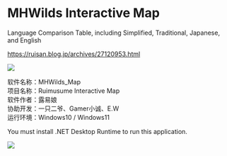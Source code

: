 # MHWilds Interactive Map
Language Comparison Table, including Simplified, Traditional, Japanese, and English

https://ruisan.blog.jp/archives/27120953.html

<img src="https://livedoor.blogimg.jp/ruimusume/imgs/9/4/9466ec7f.png">

软件名称：MHWilds_Map<br>
项目名称：Ruimusume Interactive Map<br>
软件作者：露易娘<br>
协助开发：一只二爷、Gamer小诚、E.W<br>
运行环境：Windows10 / Windows11

You must install .NET Desktop Runtime to run this application.

<img src="https://livedoor.blogimg.jp/ruimusume/imgs/7/0/70a53f1f.png">
